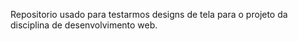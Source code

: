 Repositorio usado para testarmos designs de tela para o projeto da disciplina de desenvolvimento web.
